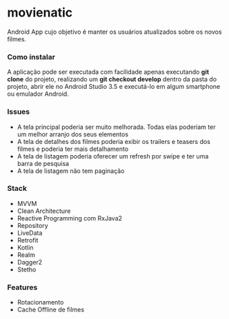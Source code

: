 # movienatic
Android App cujo objetivo é manter os usuários atualizados sobre os novos filmes.

### Como instalar

A aplicação pode ser executada com facilidade apenas executando __git clone__ do projeto, realizando um __git checkout develop__ dentro da pasta do projeto, abrir ele no Android Studio 3.5 e executá-lo em algum smartphone ou emulador Android.

### Issues

  * A tela principal poderia ser muito melhorada. Todas elas poderiam ter um melhor arranjo dos seus elementos
  * A tela de detalhes dos filmes poderia exibir os trailers e teasers dos filmes e poderia ter mais detalhamento
  * A tela de listagem poderia oferecer um refresh por swipe e ter uma barra de pesquisa
  * A tela de listagem não tem paginação

### Stack
 * MVVM
 * Clean Architecture
 * Reactive Programming com RxJava2
 * Repository
 * LiveData
 * Retrofit
 * Kotlin
 * Realm
 * Dagger2
 * Stetho 

### Features
 * Rotacionamento
 * Cache Offline de filmes
 


